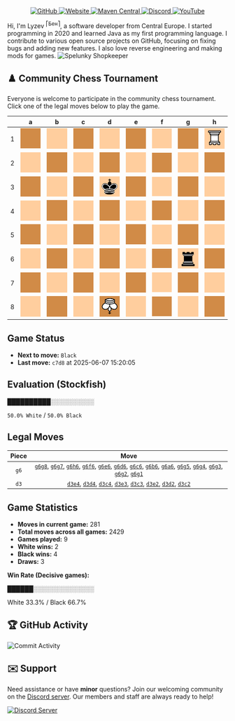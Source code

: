 <div align="center">
    <a href="https://github.com/Lyzev">
        <img src="https://wsrv.nl/?url=https://cdn.jsdelivr.net/npm/@intergrav/devins-badges@3.2.0/assets/cozy-minimal/available/github_vector.svg&w=64&h=64" alt="GitHub">
    </a>
    <a href="https://lyzev.dev">
        <img src="https://wsrv.nl/?url=https://cdn.jsdelivr.net/npm/@intergrav/devins-badges@3.2.0/assets/cozy-minimal/documentation/website_vector.svg&w=64&h=64" alt="Website">
    </a>
    <a href="https://central.sonatype.com/namespace/dev.lyzev.api">
        <img src="https://wsrv.nl/?url=https://cdn.jsdelivr.net/npm/@intergrav/devins-badges@3.2.0/assets/cozy-minimal/available/maven-central_vector.svg&w=64&h=64" alt="Maven Central">
    </a>
    <a href="https://lyzev.dev/discord">
        <img src="https://wsrv.nl/?url=https://cdn.jsdelivr.net/npm/@intergrav/devins-badges@3/assets/cozy-minimal/social/discord-plural_vector.svg&w=64&h=64" alt="Discord">
    </a>
    <a href="https://www.youtube.com/@lyzev">
        <img src="https://wsrv.nl/?url=https://cdn.jsdelivr.net/npm/@intergrav/devins-badges@3.2.0/assets/cozy-minimal/social/youtube-singular_vector.svg&w=64&h=64" alt="YouTube">
    </a>
</div>

[//]: # (23, 08 Mon 2021, 20:00:00)

Hi, I'm Lyzev <sup>⎡Бен⎤</sup>, a software developer from Central Europe. I started programming in 2020 and learned Java as my first programming language. I contribute to various open source projects on GitHub, focusing on fixing bugs and adding new features. I also love reverse engineering and making mods for games. ![Spelunky Shopkeeper](https://static.wikia.nocookie.net/spelunky/images/c/cd/Shopkeeper_HD.png/revision/latest/scale-to-height-down/18)

## :chess_pawn: Community Chess Tournament

Everyone is welcome to participate in the community chess tournament.
Click one of the legal moves below to play the game.

|   | a | b | c | d | e | f | g | h |
|---|---|---|---|---|---|---|---|---|
| 1 | ![Square](chess/assets/img/dark/square.svg) | ![Square](chess/assets/img/light/square.svg) | ![Square](chess/assets/img/dark/square.svg) | ![Square](chess/assets/img/light/square.svg) | ![Square](chess/assets/img/dark/square.svg) | ![Square](chess/assets/img/light/square.svg) | [![Square](chess/assets/img/dark/square.svg)](https://github.com/Lyzev/Lyzev/issues/new?title=chess%7Cg6g1&body=Click+%27Create%27+to+submit+this+move.) | ![R](chess/assets/img/light/white/down/tower.svg) |
| 2 | ![Square](chess/assets/img/light/square.svg) | ![Square](chess/assets/img/dark/square.svg) | [![Square](chess/assets/img/light/square.svg)](https://github.com/Lyzev/Lyzev/issues/new?title=chess%7Cd3c2&body=Click+%27Create%27+to+submit+this+move.) | [![Square](chess/assets/img/dark/square.svg)](https://github.com/Lyzev/Lyzev/issues/new?title=chess%7Cd3d2&body=Click+%27Create%27+to+submit+this+move.) | [![Square](chess/assets/img/light/square.svg)](https://github.com/Lyzev/Lyzev/issues/new?title=chess%7Cd3e2&body=Click+%27Create%27+to+submit+this+move.) | ![Square](chess/assets/img/dark/square.svg) | [![Square](chess/assets/img/light/square.svg)](https://github.com/Lyzev/Lyzev/issues/new?title=chess%7Cg6g2&body=Click+%27Create%27+to+submit+this+move.) | ![Square](chess/assets/img/dark/square.svg) |
| 3 | ![Square](chess/assets/img/dark/square.svg) | ![Square](chess/assets/img/light/square.svg) | [![Square](chess/assets/img/dark/square.svg)](https://github.com/Lyzev/Lyzev/issues/new?title=chess%7Cd3c3&body=Click+%27Create%27+to+submit+this+move.) | ![k](chess/assets/img/light/black/up/king.svg) | [![Square](chess/assets/img/dark/square.svg)](https://github.com/Lyzev/Lyzev/issues/new?title=chess%7Cd3e3&body=Click+%27Create%27+to+submit+this+move.) | ![Square](chess/assets/img/light/square.svg) | [![Square](chess/assets/img/dark/square.svg)](https://github.com/Lyzev/Lyzev/issues/new?title=chess%7Cg6g3&body=Click+%27Create%27+to+submit+this+move.) | ![Square](chess/assets/img/light/square.svg) |
| 4 | ![Square](chess/assets/img/light/square.svg) | ![Square](chess/assets/img/dark/square.svg) | [![Square](chess/assets/img/light/square.svg)](https://github.com/Lyzev/Lyzev/issues/new?title=chess%7Cd3c4&body=Click+%27Create%27+to+submit+this+move.) | [![Square](chess/assets/img/dark/square.svg)](https://github.com/Lyzev/Lyzev/issues/new?title=chess%7Cd3d4&body=Click+%27Create%27+to+submit+this+move.) | [![Square](chess/assets/img/light/square.svg)](https://github.com/Lyzev/Lyzev/issues/new?title=chess%7Cd3e4&body=Click+%27Create%27+to+submit+this+move.) | ![Square](chess/assets/img/dark/square.svg) | [![Square](chess/assets/img/light/square.svg)](https://github.com/Lyzev/Lyzev/issues/new?title=chess%7Cg6g4&body=Click+%27Create%27+to+submit+this+move.) | ![Square](chess/assets/img/dark/square.svg) |
| 5 | ![Square](chess/assets/img/dark/square.svg) | ![Square](chess/assets/img/light/square.svg) | ![Square](chess/assets/img/dark/square.svg) | ![Square](chess/assets/img/light/square.svg) | ![Square](chess/assets/img/dark/square.svg) | ![Square](chess/assets/img/light/square.svg) | [![Square](chess/assets/img/dark/square.svg)](https://github.com/Lyzev/Lyzev/issues/new?title=chess%7Cg6g5&body=Click+%27Create%27+to+submit+this+move.) | ![Square](chess/assets/img/light/square.svg) |
| 6 | [![Square](chess/assets/img/light/square.svg)](https://github.com/Lyzev/Lyzev/issues/new?title=chess%7Cg6a6&body=Click+%27Create%27+to+submit+this+move.) | [![Square](chess/assets/img/dark/square.svg)](https://github.com/Lyzev/Lyzev/issues/new?title=chess%7Cg6b6&body=Click+%27Create%27+to+submit+this+move.) | [![Square](chess/assets/img/light/square.svg)](https://github.com/Lyzev/Lyzev/issues/new?title=chess%7Cg6c6&body=Click+%27Create%27+to+submit+this+move.) | [![Square](chess/assets/img/dark/square.svg)](https://github.com/Lyzev/Lyzev/issues/new?title=chess%7Cg6d6&body=Click+%27Create%27+to+submit+this+move.) | [![Square](chess/assets/img/light/square.svg)](https://github.com/Lyzev/Lyzev/issues/new?title=chess%7Cg6e6&body=Click+%27Create%27+to+submit+this+move.) | [![Square](chess/assets/img/dark/square.svg)](https://github.com/Lyzev/Lyzev/issues/new?title=chess%7Cg6f6&body=Click+%27Create%27+to+submit+this+move.) | ![r](chess/assets/img/light/black/up/tower.svg) | [![Square](chess/assets/img/dark/square.svg)](https://github.com/Lyzev/Lyzev/issues/new?title=chess%7Cg6h6&body=Click+%27Create%27+to+submit+this+move.) |
| 7 | ![Square](chess/assets/img/dark/square.svg) | ![Square](chess/assets/img/light/square.svg) | ![Square](chess/assets/img/dark/square.svg) | ![Square](chess/assets/img/light/square.svg) | ![Square](chess/assets/img/dark/square.svg) | ![Square](chess/assets/img/light/square.svg) | [![Square](chess/assets/img/dark/square.svg)](https://github.com/Lyzev/Lyzev/issues/new?title=chess%7Cg6g7&body=Click+%27Create%27+to+submit+this+move.) | ![Square](chess/assets/img/light/square.svg) |
| 8 | ![Square](chess/assets/img/light/square.svg) | ![Square](chess/assets/img/dark/square.svg) | ![Square](chess/assets/img/light/square.svg) | ![K](chess/assets/img/dark/white/down/king.svg) | ![Square](chess/assets/img/light/square.svg) | ![Square](chess/assets/img/dark/square.svg) | [![Square](chess/assets/img/light/square.svg)](https://github.com/Lyzev/Lyzev/issues/new?title=chess%7Cg6g8&body=Click+%27Create%27+to+submit+this+move.) | ![Square](chess/assets/img/dark/square.svg) |

## Game Status

- **Next to move:** `Black`
- **Last move:** `c7d8` at 2025-06-07 15:20:05

## Evaluation (Stockfish)

██████████░░░░░░░░░░

`50.0% White` / `50.0% Black`

## Legal Moves

| **Piece** | **Move** |
|:---------:|:--------:|
| `g6` | [`g6g8`](https://github.com/Lyzev/Lyzev/issues/new?title=chess%7Cg6g8&body=Click+%27Create%27+to+submit+this+move.), [`g6g7`](https://github.com/Lyzev/Lyzev/issues/new?title=chess%7Cg6g7&body=Click+%27Create%27+to+submit+this+move.), [`g6h6`](https://github.com/Lyzev/Lyzev/issues/new?title=chess%7Cg6h6&body=Click+%27Create%27+to+submit+this+move.), [`g6f6`](https://github.com/Lyzev/Lyzev/issues/new?title=chess%7Cg6f6&body=Click+%27Create%27+to+submit+this+move.), [`g6e6`](https://github.com/Lyzev/Lyzev/issues/new?title=chess%7Cg6e6&body=Click+%27Create%27+to+submit+this+move.), [`g6d6`](https://github.com/Lyzev/Lyzev/issues/new?title=chess%7Cg6d6&body=Click+%27Create%27+to+submit+this+move.), [`g6c6`](https://github.com/Lyzev/Lyzev/issues/new?title=chess%7Cg6c6&body=Click+%27Create%27+to+submit+this+move.), [`g6b6`](https://github.com/Lyzev/Lyzev/issues/new?title=chess%7Cg6b6&body=Click+%27Create%27+to+submit+this+move.), [`g6a6`](https://github.com/Lyzev/Lyzev/issues/new?title=chess%7Cg6a6&body=Click+%27Create%27+to+submit+this+move.), [`g6g5`](https://github.com/Lyzev/Lyzev/issues/new?title=chess%7Cg6g5&body=Click+%27Create%27+to+submit+this+move.), [`g6g4`](https://github.com/Lyzev/Lyzev/issues/new?title=chess%7Cg6g4&body=Click+%27Create%27+to+submit+this+move.), [`g6g3`](https://github.com/Lyzev/Lyzev/issues/new?title=chess%7Cg6g3&body=Click+%27Create%27+to+submit+this+move.), [`g6g2`](https://github.com/Lyzev/Lyzev/issues/new?title=chess%7Cg6g2&body=Click+%27Create%27+to+submit+this+move.), [`g6g1`](https://github.com/Lyzev/Lyzev/issues/new?title=chess%7Cg6g1&body=Click+%27Create%27+to+submit+this+move.) |
| `d3` | [`d3e4`](https://github.com/Lyzev/Lyzev/issues/new?title=chess%7Cd3e4&body=Click+%27Create%27+to+submit+this+move.), [`d3d4`](https://github.com/Lyzev/Lyzev/issues/new?title=chess%7Cd3d4&body=Click+%27Create%27+to+submit+this+move.), [`d3c4`](https://github.com/Lyzev/Lyzev/issues/new?title=chess%7Cd3c4&body=Click+%27Create%27+to+submit+this+move.), [`d3e3`](https://github.com/Lyzev/Lyzev/issues/new?title=chess%7Cd3e3&body=Click+%27Create%27+to+submit+this+move.), [`d3c3`](https://github.com/Lyzev/Lyzev/issues/new?title=chess%7Cd3c3&body=Click+%27Create%27+to+submit+this+move.), [`d3e2`](https://github.com/Lyzev/Lyzev/issues/new?title=chess%7Cd3e2&body=Click+%27Create%27+to+submit+this+move.), [`d3d2`](https://github.com/Lyzev/Lyzev/issues/new?title=chess%7Cd3d2&body=Click+%27Create%27+to+submit+this+move.), [`d3c2`](https://github.com/Lyzev/Lyzev/issues/new?title=chess%7Cd3c2&body=Click+%27Create%27+to+submit+this+move.) |

## Game Statistics

- **Moves in current game:** 281
- **Total moves across all games:** 2429
- **Games played:** 9
- **White wins:** 2
- **Black wins:** 4
- **Draws:** 3

**Win Rate (Decisive games):**

██████░░░░░░░░░░░░░░

White 33.3% / Black 66.7%


## :trophy: GitHub Activity

![Commit Activity](https://lyzev.dev/assets/img/Lyzev.svg)

## :envelope: Support

Need assistance or have **minor** questions? Join our welcoming community on
the [Discord server](https://lyzev.dev/discord). Our members and staff are always ready to help!

[![Discord Server](https://cdn.jsdelivr.net/npm/@intergrav/devins-badges@3/assets/cozy/social/discord-plural_vector.svg)](https://lyzev.dev/discord)
